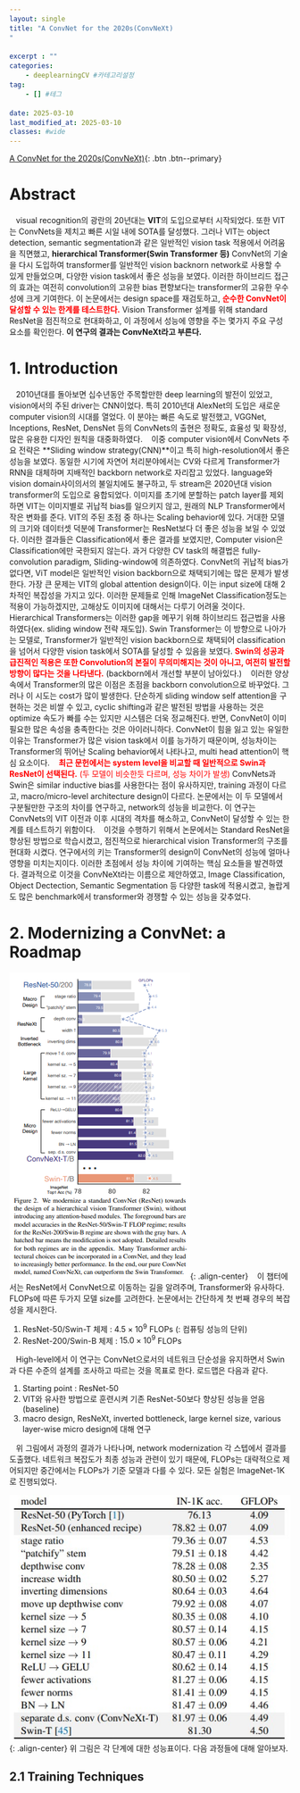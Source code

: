 ```yaml
---
layout: single
title: "A ConvNet for the 2020s(ConvNeXt)
"

excerpt : ""
categories: 
    - deeplearningCV #카테고리설정
tag: 
    - [] #테그

date: 2025-03-10
last_modified_at: 2025-03-10
classes: #wide    
---
```

[A ConvNet for the 2020s(ConvNeXt)](https://arxiv.org/pdf/2201.03545){: .btn .btn--primary}


# Abstract

&nbsp;&nbsp; visual recognition의 광란의 20년대는 **VIT**의 도입으로부터 시작되었다. 또한 VIT는 ConvNets을 제치고 빠른 시일 내에 SOTA를 달성했다. 그러나 VIT는 object detection, semantic segmentation과 같은 일반적인 vision task 적용에서 어려움을 직면했고, **hierarchical Transformer(Swin Transformer 등)** ConvNet의 기술을 다시 도입하여 transformer를 일반적인 vision backnorn network로 사용할 수 있게 만들었으며, 다양한 vision task에서 좋은 성능을 보였다. 이러한 하이브리드 접근의 효과는 여전히 convolution의 고유한 bias 편향보다는 transformer의 고유한 우수성에 크게 기여한다. 이 논문에서는 design space를 재검토하고,  <span style='color:red'>**순수한 ConvNet이 달성할 수 있는 한계를 테스트한다.** </span> Vision Transformer 설계를 위해 standard ResNet을 점진적으로 현대화하고, 이 과정에서 성능에 영향을 주는 몇가지 주요 구성 요소를 확인한다. **이 연구의 결과는 ConvNeXt라고 부른다.** 

# 1. Introduction

&nbsp;&nbsp; 2010년대를 돌아보면 십수년동안 주목할만한 deep learning의 발전이 있었고, vision에서의 주된 driver는 CNN이었다. 특히 2010년대 AlexNet의 도입은 새로운 computer vision의 시대를 열었다. 이 분야는 빠른 속도로 발전했고, VGGNet, Inceptions, ResNet, DensNet 등의 ConvNets의 출현은 정확도, 효율성 및 확장성, 많은 유용한 디자인 원칙을 대중화하였다. 
&nbsp;&nbsp; 이중 computer vision에서 ConvNets 주요 전략은 **Sliding window strategy(CNN)**이고 특히 high-resolution에서 좋은 성능을 보였다. 동일한 시기에 자연어 처리분야에서는 CV와 다르게 Transformer가 RNN을 대체하며 지배적인 backborn network로 자리잡고 있었다. language와 vision domain사이의서의 불일치에도 불구하고, 두 stream은 2020년대 vision transformer의 도입으로 융합되었다. 이미지를 초기에 분할하는 patch layer를 제외하면 VIT는 이미지별로 귀납적 bias를 일으키지 않고, 원래의 NLP Transformer에서 작은 변화를 준다. VIT의 주된 초점 중 하나는 Scaling behavior에 있다. 거대한 모델의 크기와 데이터셋 덕분에 Transformer는 ResNet보다 더 좋은 성능을 보일 수 있었다. 이러한 결과들은 Classification에서 좋은 결과를 보였지만, Computer vision은 Classification에만 국한되지 않는다. 과거 다양한 CV task의 해결법은 fully-convolution paradigm, Sliding-window에 의존하였다. ConvNet의 귀납적 bias가 없다면, ViT model은 일반적인 vision backborn으로 채택되기에는 많은 문제가 발생한다. 가장 큰 문제는 VIT의 global attention design이다. 이는 input size에 대해 2차적인 복잡성을 가지고 있다. 이러한 문제들로 인해 ImageNet Classification정도는 적용이 가능하겠지만, 고해상도 이미지에 대해서는 다루기 어려울 것이다.
&nbsp;&nbsp; Hierarchical Transformers는 이러한 gap을 메꾸기 위해 하이브리드 접근법을 사용하였다(ex. sliding window 전략 재도입). Swin Transformer는 이 방향으로 나아가는 모델로, Transformer가 일반적인 vision backborn으로 채택되어 classification을 넘어서 다양한 vision task에서 SOTA를 달성할 수 있음을 보였다. <span style='color:red'>**Swin의 성공과 급진적인 적용은 또한 Convolution의 본질이 무의미해지는 것이 아니고, 여전히 발전할 방향이 많다는 것을 나타낸다.**</span> (backborn에서 개선할 부분이 남아있다.)
&nbsp;&nbsp; 이러한 양상속에서 Transformer의 많은 이점은 초점을 backborn convolution으로 바꾸었다. 그러나 이 시도는 cost가 많이 발생한다. 단순하게 sliding window self attention을 구현하는 것은 비쌀 수 있고, cyclic shifting과 같은 발전된 방법을 사용하는 것은 optimize 속도가 빠를 수는 있지만 시스템은 더욱 정교해진다. 반면, ConvNet이 이미 필요한 많은 속성을 충족한다는 것은 아이러니하다. ConvNet이 힘을 잃고 있는 유일한 이유는 Transformer가 많은 vision task에서 이를 능가하기 때문이며, 성능차이는 Transformer의 뛰어난 Scaling behavior에서 나타나고, multi head attention이 핵심 요소이다.
&nbsp;&nbsp; <span style='color:red'>**최근 문헌에서는 system level을 비교할 때 일반적으로 Swin과 ResNet이 선택된다.** (두 모델이 비슷한듯 다르며, 성능 차이가 발생)</span> ConvNets과 Swin은 similar inductive bias를 사용한다는 점이 유사하지만, training 과정이 다르고, macro/micro-level architecture design이 다르다. 논문에서는 이 두 모델에서 구분될만한 구조의 차이를 연구하고, network의 성능을 비교한다. 이 연구는 ConvNets의 VIT 이전과 이후 시대의 격차를 해소하고, ConvNet이 달성할 수 있는 한계를 테스트하기 위함이다. 
&nbsp;&nbsp; 이것을 수행하기 위해서 논문에서는 Standard ResNet을 향상된 방법으로 학습시켰고, 점진적으로 hierarchical vision Transformer의 구조를 현대화 시켰다. 연구에서의 키는 Transformer의 design이 ConvNet의 성능에 얼마나 영향을 미치는지이다. 이러한 초점에서 성능 차이에 기여하는 핵심 요소들을 발견하였다. 결과적으로 이것을 ConvNeXt라는 이름으로 제안하였고, Image Classification, Object Dectection, Semantic Segmentation 등 다양한 task에 적용시켰고, 놀랍게도 많은 benchmark에서 transformer와 경쟁할 수 있는 성능을 갖추었다.

# 2. Modernizing a ConvNet: a Roadmap
![Image5](/assets/images/Convnext/image1.jpg){: .align-center}
&nbsp;&nbsp; 이 챕터에서는 ResNet에서 ConvNet으로 이동하는 길을 알려주며, Transformer와 유사하다. FLOPs에 따른 두가지 모델 size를 고려한다. 논문에서는 간단하게 첫 번째 경우의 복잡성을 제시한다.

1. ResNet-50/Swin-T 체제 : $4.5 \times 10^9$ FLOPs (: 컴퓨팅 성능의 단위)
2. ResNet-200/Swin-B 체제 : $15.0 \times 10^9$ FLOPs

&nbsp;&nbsp; High-level에서 이 연구는 ConvNet으로서의 네트워크 단순성을 유지하면서 Swin과 다른 수준의 설계를 조사하고 따르는 것을 목표로 한다. 로드맵은 다음과 같다.

1. Starting point : ResNet-50
2. VIT와 유사한 방법으로 훈련시켜 기존 ResNet-50보다 향상된 성능을 얻음(baseline)
3. macro design, ResNeXt, inverted bottleneck, large kernel size, various layer-wise micro design에 대해 연구

&nbsp;&nbsp; 위 그림에서 과정의 결과가 나타나며, network modernization 각 스텝에서 결과를 도출했다. 네트워크 복잡도가 최종 성능과 관련이 있기 때문에, FLOPs는 대략적으로 제어되지만 중간에서는 FLOPs가 기준 모델과 다를 수 있다. 모든 실험은 ImageNet-1K로 진행되었다.

![Image5](/assets/images/Convnext/image2.jpg){: .align-center}
위 그림은 각 단계에 대한 성능표이다. 다음 과정들에 대해 알아보자.

## 2.1 Training Techniques


